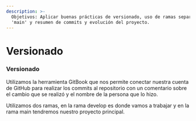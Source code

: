 ```yaml
---
description: >-
  Objetivos: Aplicar buenas prácticas de versionado, uso de ramas separadas de
  'main' y resumen de commits y evolución del proyecto.
---
```


# Versionado

### Versionado

Utilizamos la herramienta GitBook que nos permite conectar nuestra cuenta de GitHub para realizar los commits al repositorio con un comentario sobre el cambio que se realizó y el nombre de la persona que lo hizo.

Utilizamos dos ramas, en la rama develop es donde vamos a trabajar y en la rama main tendremos nuestro proyecto principal.
